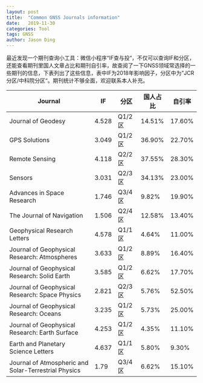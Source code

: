 ```yaml
---
layout: post
title:  "Common GNSS Journals information"
date:   2019-11-30
categories: Tool
tags: GNSS
author: Jason Ding
---
```




最近发现一个期刊查询小工具：微信小程序“IF查与投“，不仅可以查询IF和分区，还能查看期刊里国人文章占比和期刊自引率，故查阅了一下GNSS领域常选择的一些期刊的信息，下表列出了这些信息，表中IF为2018年影响因子，分区中为”JCR分区/中科院分区“。期刊统计不够全面，欢迎联系本人补充。

| Journal                                              | IF    | 分区   | 国人占比 | 自引率 |
| ---------------------------------------------------- | ----- | ------ | -------- | ------ |
| Journal of Geodesy                                   | 4.528 | Q1/2区 | 14.51%   | 17.60% |
| GPS Solutions                                        | 3.049 | Q1/2区 | 36.90%   | 22.70% |
| Remote Sensing                                       | 4.118 | Q2/2区 | 37.55%   | 28.30% |
| Sensors                                              | 3.031 | Q2/3区 | 34.13%   | 23.00% |
| Advances in Space Research                           | 1.746 | Q3/4区 | 9.82%    | 19.90% |
| The Journal of Navigation                            | 1.506 | Q2/4区 | 12.58%   | 13.40% |
| Geophysical Research Letters                         | 4.578 | Q1/1区 | 4.64%    | 11.00% |
| Journal of Geophysical Research: Atmospheres         | 3.633 | Q1/2区 | 8.89%    | 16.40% |
| Journal of Geophysical Research: Solid Earth         | 3.585 | Q1/2区 | 6.62%    | 17.70% |
| Journal of Geophysical Research: Space Physics       | 2.821 | Q2/3区 | 5.76%    | 52.50% |
| Journal of Geophysical Research: Oceans              | 3.235 | Q1/2区 | 5.73%    | 25.00% |
| Journal of Geophysical Research: Earth Surface       | 4.253 | Q1/2区 | 4.35%    | 11.10% |
| Earth and Planetary Science Letters                  | 4.637 | Q1/1区 | 5.80%    | 9.30%  |
| Journal of Atmospheric and Solar-Terrestrial Physics | 1.79  | Q3/4区 | 6.62%    | 15.10% |

